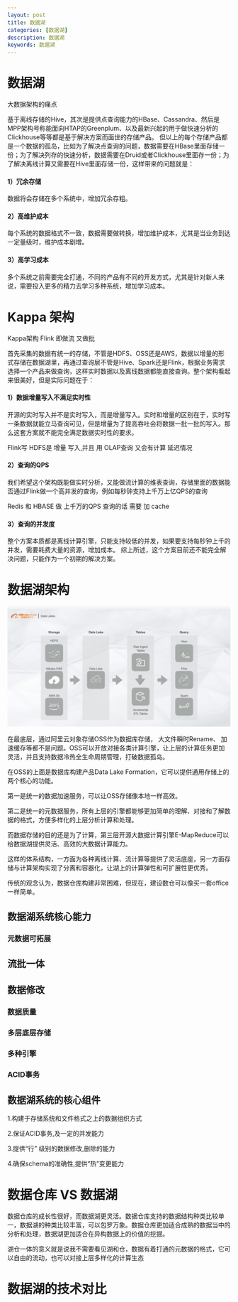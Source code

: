 ```yaml
---
layout: post
title: 数据湖
categories: [数据湖]
description: 数据湖
keywords: 数据湖
---
```


# 数据湖

大数据架构的痛点 



基于离线存储的Hive，其次是提供点查询能力的HBase、Cassandra、然后是MPP架构号称能面向HTAP的Greenplum、以及最新兴起的用于做快速分析的Clickhouse等等都是基于解决方案而面世的存储产品。
但以上的每个存储产品都是一个数据的孤岛，比如为了解决点查询的问题，数据需要在HBase里面存储一份；为了解决列存的快速分析，数据需要在Druid或者Clickhouse里面存一份；为了解决离线计算又需要在Hive里面存储一份，这样带来的问题就是：

#### 1）冗余存储

数据将会存储在多个系统中，增加冗余存粗。

#### 2）高维护成本

每个系统的数据格式不一致，数据需要做转换，增加维护成本，尤其是当业务到达一定量级时，维护成本剧增。

#### 3）高学习成本

多个系统之前需要完全打通，不同的产品有不同的开发方式，尤其是针对新人来说，需要投入更多的精力去学习多种系统，增加学习成本。



# Kappa 架构

Kappa架构 Flink 即做流 又做批



首先采集的数据有统一的存储，不管是HDFS、OSS还是AWS，数据以增量的形式存储在数据湖里，再通过查询层不管是Hive、Spark还是Flink，根据业务需求选择一个产品来做查询，这样实时数据以及离线数据都能直接查询。整个架构看起来很美好，但是实际问题在于：

#### 1）数据增量写入不满足实时性 

开源的实时写入并不是实时写入，而是增量写入。实时和增量的区别在于，实时写一条数据就能立马查询可见，但是增量为了提高吞吐会将数据一批一批的写入。那么这套方案就不能完全满足数据实时性的要求。



Flink写 HDFS是 增量 写入,并且 用 OLAP查询 又会有计算 延迟情况

#### 2）查询的QPS 

我们希望这个架构既能做实时分析，又能做流计算的维表查询，存储里面的数据能否通过Flink做一个高并发的查询，例如每秒钟支持上千万上亿QPS的查询



Redis 和 HBASE 做 上千万的QPS 查询的话 需要 加 cache

#### 3）查询的并发度

整个方案本质都是离线计算引擎，只能支持较低的并发，如果要支持每秒钟上千的并发，需要耗费大量的资源，增加成本。
综上所述，这个方案目前还不能完全解决问题，只能作为一个初期的解决方案。



# 数据湖架构



![数据湖](/images/posts/数据湖.png)



在最底层，通过阿里云对象存储OSS作为数据库存储， 大文件瞬时Rename、 加速缓存等都不是问题。OSS可以开放对接各类计算引擎，让上层的计算任务更加灵活，并且支持数据冷热全生命周期管理，打破数据孤岛。



在OSS的上面是数据库构建产品Data Lake Formation，它可以提供通用存储上的两个核心的功能。

第一是统一的数据加速服务，可以让OSS存储像本地一样高效。

第二是统一的元数据服务，所有上层的引擎都能够更加简单的理解、对接和了解数据的格式，方便多样化的上层分析计算和处理。

而数据存储的目的还是为了计算，第三层开源大数据计算引擎E-MapReduce可以给数据湖提供灵活、高效的大数据计算能力。

这样的体系结构，一方面为各种离线计算、流计算等提供了灵活底座，另一方面存储与计算架构实现了分离和容器化，让湖上的计算弹性和可扩展性更优秀。

传统的观念认为，数据仓库构建非常困难，但现在，建设数仓可以像买一套office 一样简单。

## 数据湖系统核心能力

### 元数据可拓展

## 流批一体

## 数据修改

### 数据质量

### 多层底层存储

### 多种引擎

### ACID事务



## 数据湖系统的核心组件

1.构建于存储系统和文件格式之上的数据组织方式

2.保证ACID事务,及一定的并发能力

3.提供“行” 级别的数据修改,删除的能力

4.确保schema的准确性,提供“热”变更能力









# 数据仓库  VS 数据湖



数据仓库的成长性很好，而数据湖更灵活。数据仓库支持的数据结构种类比较单一，数据湖的种类比较丰富，可以包罗万象。数据仓库更加适合成熟的数据当中的分析和处理，数据湖更加适合在异构数据上的价值的挖掘。



湖仓一体的意义就是说我不需要看见湖和仓，数据有着打通的元数据的格式，它可以自由的流动，也可以对接上层多样化的计算生态





# 数据湖的技术对比



